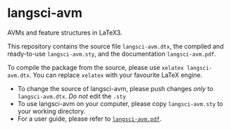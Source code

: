 # langsci-avm
AVMs and feature structures in LaTeX3.

This repository contains the source file `langsci-avm.dtx`, the compiled and ready-to-use `langsci-avm.sty`, and the documentation `langsci-avm.pdf`.

To compile the package from the source, please use `xelatex langsci-avm.dtx`. You can replace `xelatex` with your favourite LaTeX engine.

- To change the source of langsci-avm, please push changes *only* to `langsci-avm.dtx`. *Do not* edit the `.sty`
- To use langsci-avm on your computer, please copy `langsci-avm.sty` to your working directory.
- For a user guide, please refer to [`langsci-avm.pdf`](langsci-avm.pdf).
